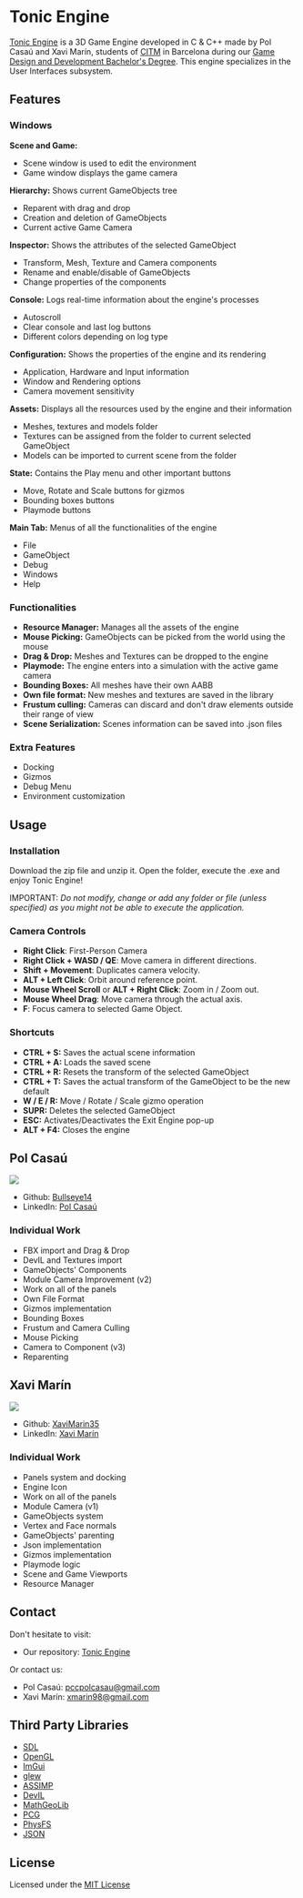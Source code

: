# Tonic Engine

[Tonic Engine](https://github.com/xavimarin35/TonicEngine) is a 3D Game Engine developed in C & C++ made by Pol Casaú and Xavi Marín, students of [CITM](https://www.citm.upc.edu/) in Barcelona during our [Game Design and Development Bachelor's Degree](https://www.citm.upc.edu/cat/estudis/grau-videojocs-bcn/). This engine specializes in the User Interfaces subsystem.

## Features

### Windows

**Scene and Game:**
* Scene window is used to edit the environment
* Game window displays the game camera

**Hierarchy:**
Shows current GameObjects tree
* Reparent with drag and drop
* Creation and deletion of GameObjects
* Current active Game Camera

**Inspector:**
Shows the attributes of the selected GameObject
* Transform, Mesh, Texture and Camera components
* Rename and enable/disable of GameObjects
* Change properties of the components

**Console:**
Logs real-time information about the engine's processes
* Autoscroll
* Clear console and last log buttons
* Different colors depending on log type

**Configuration:**
Shows the properties of the engine and its rendering
* Application, Hardware and Input information
* Window and Rendering options
* Camera movement sensitivity

**Assets:**
Displays all the resources used by the engine and their information
* Meshes, textures and models folder
* Textures can be assigned from the folder to current selected GameObject
* Models can be imported to current scene from the folder

**State:**
Contains the Play menu and other important buttons
* Move, Rotate and Scale buttons for gizmos
* Bounding boxes buttons
* Playmode buttons

**Main Tab:**
Menus of all the functionalities of the engine
* File
* GameObject
* Debug
* Windows
* Help

### Functionalities

* **Resource Manager:** Manages all the assets of the engine
* **Mouse Picking:** GameObjects can be picked from the world using the mouse
* **Drag & Drop:** Meshes and Textures can be dropped to the engine
* **Playmode:** The engine enters into a simulation with the active game camera
* **Bounding Boxes:** All meshes have their own AABB
* **Own file format:** New meshes and textures are saved in the library
* **Frustum culling:** Cameras can discard and don't draw elements outside their range of view
* **Scene Serialization:** Scenes information can be saved into .json files

### Extra Features

* Docking
* Gizmos
* Debug Menu
* Environment customization

## Usage

### Installation

Download the zip file and unzip it. Open the folder, execute the .exe and enjoy Tonic Engine!

IMPORTANT: *Do not modify, change or add any folder or file (unless specified) as you might not be able to execute the application.*

### Camera Controls

* **Right Click**: First-Person Camera
* **Right Click + WASD / QE**: Move camera in different directions.
* **Shift + Movement**: Duplicates camera velocity.
* **ALT + Left Click**: Orbit around reference point.
* **Mouse Wheel Scroll** or **ALT + Right Click**: Zoom in / Zoom out.
* **Mouse Wheel Drag**: Move camera through the actual axis.
* **F**: Focus camera to selected Game Object.

### Shortcuts

* **CTRL + S:** Saves the actual scene information
* **CTRL + A:** Loads the saved scene
* **CTRL + R:** Resets the transform of the selected GameObject
* **CTRL + T:** Saves the actual transform of the GameObject to be the new default
* **W / E / R:** Move / Rotate / Scale gizmo operation
* **SUPR:** Deletes the selected GameObject
* **ESC:** Activates/Deactivates the Exit Engine pop-up
* **ALT + F4:** Closes the engine

## Pol Casaú

![](https://github.com/xavimarin35/TonicEngine/blob/master/docs/images/pol_.jpg)
- Github: [Bullseye14](https://github.com/Bullseye14)
- LinkedIn: [Pol Casaú](https://www.linkedin.com/in/polcasau8/)

### Individual Work

- FBX import and Drag & Drop
- DevIL and Textures import
- GameObjects' Components
- Module Camera Improvement (v2)
- Work on all of the panels
- Own File Format
- Gizmos implementation
- Bounding Boxes
- Frustum and Camera Culling
- Mouse Picking
- Camera to Component (v3)
- Reparenting
	
## Xavi Marín

![](https://github.com/xavimarin35/TonicEngine/blob/master/docs/images/xavi.jpg)
- Github: [XaviMarin35](https://github.com/xavimarin35)
- LinkedIn: [Xavi Marín](https://www.linkedin.com/in/xavi-marin-sola/)

### Individual Work

- Panels system and docking
- Engine Icon
- Work on all of the panels
- Module Camera (v1)
- GameObjects system
- Vertex and Face normals
- GameObjects' parenting
- Json implementation
- Gizmos implementation
- Playmode logic
- Scene and Game Viewports
- Resource Manager

## Contact

 Don't hesitate to visit:
 - Our repository: [Tonic Engine](https://github.com/xavimarin35/TonicEngine) 
 
 Or contact us:
 - Pol Casaú: pccpolcasau@gmail.com
 - Xavi Marín: xmarin98@gmail.com
 
  
## Third Party Libraries

* [SDL](https://www.libsdl.org/)
* [OpenGL](https://www.opengl.org/)
* [ImGui](https://github.com/ocornut/imgui)
* [glew](http://glew.sourceforge.net/)
* [ASSIMP](http://assimp.org/)
* [DevIL](http://openil.sourceforge.net/)
* [MathGeoLib](https://github.com/juj/MathGeoLib)
* [PCG](https://www.pcg-random.org/index.html)
* [PhysFS](https://icculus.org/physfs/)
* [JSON](https://github.com/nlohmann/json)

## License

Licensed under the [MIT License](https://github.com/xavimarin35/TonicEngine/blob/master/LICENSE)
